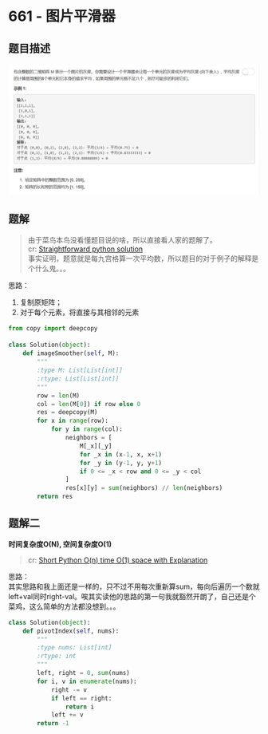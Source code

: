 # 661 - 图片平滑器

## 题目描述
![problem](images/661.png)

## 题解
>由于菜鸟本鸟没看懂题目说的啥，所以直接看人家的题解了。  
cr: [Straightforward python solution](https://leetcode.com/problems/image-smoother/discuss/106598/Straightforward-python-solution)  
事实证明，题意就是每九宫格算一次平均数，所以题目的对于例子的解释是个什么鬼。。。

思路：  
1. 复制原矩阵；
2. 对于每个元素，将直接与其相邻的元素

```python
from copy import deepcopy

class Solution(object):
    def imageSmoother(self, M):
        """
        :type M: List[List[int]]
        :rtype: List[List[int]]
        """
        row = len(M)
        col = len(M[0]) if row else 0
        res = deepcopy(M)
        for x in range(row):
            for y in range(col):
                neighbors = [
                    M[_x][_y]
                    for _x in (x-1, x, x+1)
                    for _y in (y-1, y, y+1)
                    if 0 <= _x < row and 0 <= _y < col
                ]
                res[x][y] = sum(neighbors) // len(neighbors)
        return res
```

## 题解二
**时间复杂度O(N), 空间复杂度O(1)**
>cr: [Short Python O(n) time O(1) space with Explanation](https://leetcode.com/problems/find-pivot-index/discuss/109255/Short-Python-O(n)-time-O(1)-space-with-Explanation)  

思路：  
其实思路和我上面还是一样的，只不过不用每次重新算sum，每向后遍历一个数就left+val同时right-val。唉其实读他的思路的第一句我就豁然开朗了，自己还是个菜鸡，这么简单的方法都没想到。。。
```python
class Solution(object):
    def pivotIndex(self, nums):
        """
        :type nums: List[int]
        :rtype: int
        """
        left, right = 0, sum(nums)
        for i, v in enumerate(nums):
            right -= v
            if left == right:
                return i
            left += v
        return -1
```